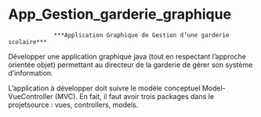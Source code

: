 # App_Gestion_garderie_graphique

                 ***Application Graphique de Gestion d’une garderie scolaire***

 Développer une application graphique java (tout en respectant l’approche orientée objet) permettant au directeur de la garderie de gérer son système d’information.
 
 L’application à développer doit suivre le modèle conceptuel Model-VueController (MVC). En fait, il faut avoir trois packages dans le projetsource : vues, controllers, models.
